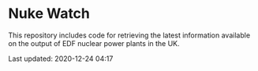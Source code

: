 # Nuke Watch

This repository includes code for retrieving the latest information available on the output of EDF nuclear power plants in the UK.

Last updated: 2020-12-24 04:17
